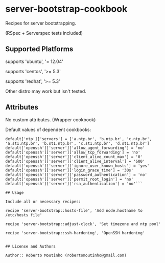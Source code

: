 # server-bootstrap-cookbook

Recipes for server bootstrapping.

(RSpec + Serverspec tests included)

## Supported Platforms

supports 'ubuntu', '= 12.04'

supports 'centos', '>= 5.3'

supports 'redhat', '>= 5.3'

Other distro may work but isn't tested.

## Attributes

No custom attributes. (Wrapper cookbook)

Default values of dependent cookbooks:

```default['system']['timezone'] = 'America/Sao_Paulo'
default['ntp']['servers'] = ['a.ntp.br', 'b.ntp.br', 'c.ntp.br', 'a.st1.ntp.br', 'b.st1.ntp.br', 'c.st1.ntp.br', 'd.st1.ntp.br']
default['openssh']['server']['allow_agent_forwarding'] = 'no'
default['openssh']['server']['allow_tcp_forwarding'] = 'no'
default['openssh']['server']['client_alive_count_max'] = '0'
default['openssh']['server']['client_alive_interval'] = '600'
default['openssh']['server']['ignore_user_known_hosts'] = 'yes'
default['openssh']['server']['login_grace_time'] = '30s'
default['openssh']['server']['password_authentication'] = 'no'
default['openssh']['server']['permit_root_login'] = 'no'
default['openssh']['server']['rsa_authentication'] = 'no'```

## Usage

Include all or necessary recipes:

recipe 'server-bootstrap::hosts-file', 'Add node.hostname to /etc/hosts file'

recipe 'server-bootstrap::adjust-clock', 'Set timezone and ntp pool'

recipe 'server-bootstrap::ssh-hardening', 'OpenSSH hardening'


## License and Authors

Author:: Roberto Moutinho (robertomoutinho@gmail.com)
